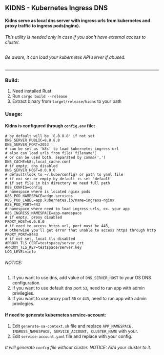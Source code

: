 ## KIDNS - Kubernetes Ingress DNS

#### Kidns serve as local dns server with ingress urls from kubernetes and proxy traffic to ingress pods(nginx).

###### This utility is needed only in case if you don't have external access to cluster.
###### Be aware, it can load your kubernetes API server if abused.

---
### Build:

1) Need installed Rust
2) Run `cargo build --release`
3) Extract binary from `target/release/kidns` to your path

### Usage:
#### Kidns is configured through `config.env` file:

```
# by default will be '8.8.8.8' if not set
DNS_SERVER_PUBLIC=8.8.8.8
DNS_SERVER_PORT=2053
# can be set as 'k8s' to load kubernetes ingress url
# also can load urls from file('filename')
# or can be used both, separated by comma(',')
DNS_CACHE=k8s,local_cache.conf
# if empty, dns disabled
DNS_SERVER_HOST=0.0.0.0
# default(look to ~/.kube/config) or path to yaml file
# if not set or empty by default is set 'default'
# if set file in bin directory no need full path
K8S_CONFIG=config
# namespace where is located nginx pods
K8S_POD_NAMESPACE=edge-services
K8S_POD_LABEL=app.kubernetes.io/name=ingress-nginx
K8S_POD_PORT=443
# namespace where need to load ingress urls, ex. your app
K8S_INGRESS_NAMESPACE=app-namespace
# if empty, proxy disabled
PROXY_HOST=0.0.0.0
# if need to access https url, port must be 443,
# otherwise you'll get error that unable to access https through http
PROXY_PORT=8443
# if not set, local tls disabled
#PROXY_TLS_CERT=testspace/server.crt
#PROXY_TLS_KEY=testspace/server.key
LOG_LEVEL=info
```
###### NOTICE:
1) If you want to use dns, add value of `DNS_SERVER_HOST` to your OS DNS configuration.
2) If you want to use default dns port `53`, need to run app with admin privilegies.
3) If you want to use proxy port `80` or `443`, need to run app with admin privilegies.

#### If need to generate kubernetes service-account:
1) Edit `generate-sa-context.sh` file and replace `APP_NAMESPACE, INGRESS_NAMESPACE, SERVICE_ACCOUNT, CLUSTER_NAME` with your.
2) Edit `service-account.yaml` file and replace with your config.

###### It will generate `config` file without cluster. NOTICE: Add your cluster to it.
